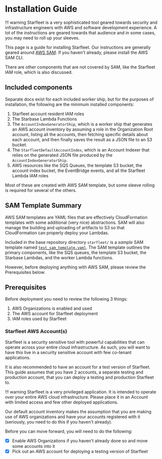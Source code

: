 # Installation Guide

!!! warning
    Starfleet is a very sophisticated tool geared towards security and infrastructure engineers with AWS and software development experience. A lot of the instructions are geared towards that audience and in some cases, you may need to roll up your sleeves.

This page is a guide for installing Starfleet. Our instructions are generally geared around [AWS SAM](https://aws.amazon.com/serverless/sam/). If you haven't already, please install the AWS SAM CLI.

There are other components that are not covered by SAM, like the Starfleet IAM role, which is also discussed.

## Included components
Separate docs exist for each included worker ship, but for the purposes of installation, the following are the minimum installed components:

1. Starfleet account resident IAM roles
1. The Starbase Lambda Functions
1. The `AccountIndexGeneratorShip`, which is a worker ship that generates an AWS account inventory by assuming a role in the Organization Root account, listing all the accounts, then fetching specific details about each account, and then finally saves the result as a JSON file to an S3 bucket.
1. The `StarfleetDefaultAccountIndex`, which is an Account Indexer that relies on the generated JSON file produced by the `AccountIndexGeneratorShip`.
1. AWS resources like the SQS Queues, the template S3 bucket, the account index bucket, the EventBridge events, and all the Starfleet Lambda IAM roles

Most of these are created with AWS SAM template, but some sleeve rolling is required for several of the others.

## SAM Template Summary
AWS SAM templates are YAML files that are effectively CloudFormation templates with some additional (very nice) abstractions. SAM will also manage the building and uploading of artifacts to S3 so that CloudFormation can properly deploy your Lambdas.

Included in the base repository directory `starfleet/` is a _sample_ SAM template named [`test_sam_template.yaml`](https://github.com/gemini-oss/starfleet/blob/main/test_sam_template.yaml). The SAM template outlines the primary components, like the SQS queues, the template S3 bucket, the Starbase Lambdas, and the worker Lambda functions.

However, before deploying anything with AWS SAM, please review the Prerequisites below.

## Prerequisites
Before deployment you need to review the following 3 things:

1. AWS Organizations is enabled and used
1. The AWS account for Starfleet deployment
1. IAM roles used by Starfleet

### Starfleet AWS Account(s)
Starfleet is a security sensitive tool with powerful capabilities that can operate across your entire cloud infrastructure. As such, you will want to have this live in a security sensitive account with few co-tenant applications.

It is also recommended to have an account for a test version of Starfleet. This guide assumes that you have 2 accounts, a separate testing and production account, that you can deploy a testing and production Starfleet to.

!!! warning
    Starfleet is a very privileged application. It is intended to operate over your entire AWS cloud infrastructure. Please place it in an Account with limited access and few other deployed applications.

Our default account inventory makes the assumption that you are making use of AWS organizations and have your accounts registered with it (seriously, you need to do this if you haven't already).

Before you can move forward, you will need to do the following:

- [x] Enable AWS Organizations if you haven't already done so and move some accounts into it
- [x] Pick out an AWS account for deploying a testing version of Starfleet
